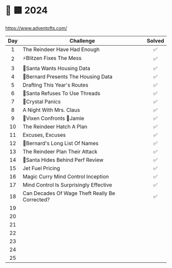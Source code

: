 # 🎄 🟦 2024

<https://www.adventofts.com/>

| Day | Challenge                                      | Solved |
| :-: | ---------------------------------------------- | :----: |
|  1  | The Reindeer Have Had Enough                   |   ✅   |
|  2  | ⚡Blitzen Fixes The Mess                       |   ✅   |
|  3  | 🎅Santa Wants Housing Data                     |   ✅   |
|  4  | 🎩Bernard Presents The Housing Data            |   ✅   |
|  5  | Drafting This Year's Routes                    |   ✅   |
|  6  | 🎅Santa Refuses To Use Threads                 |   ✅   |
|  7  | 💋Crystal Panics                               |   ✅   |
|  8  | A Night With Mrs. Claus                        |   ✅   |
|  9  | 🌟Vixen Confronts 🪩Jamie                      |   ✅   |
| 10  | The Reindeer Hatch A Plan                      |   ✅   |
| 11  | Excuses, Excuses                               |   ✅   |
| 12  | 🎩Bernard's Long List Of Names                 |   ✅   |
| 13  | The Reindeer Plan Their Attack                 |   ✅   |
| 14  | 🎅Santa Hides Behind Perf Review               |   ✅   |
| 15  | Jet Fuel Pricing                               |   ✅   |
| 16  | Magic Curry Mind Control Inception             |   ✅   |
| 17  | Mind Control Is Surprisingly Effective         |   ✅   |
| 18  | Can Decades Of Wage Theft Really Be Corrected? |   ✅   |
| 19  |                                                |        |
| 20  |                                                |        |
| 21  |                                                |        |
| 22  |                                                |        |
| 23  |                                                |        |
| 24  |                                                |        |
| 25  |                                                |        |
